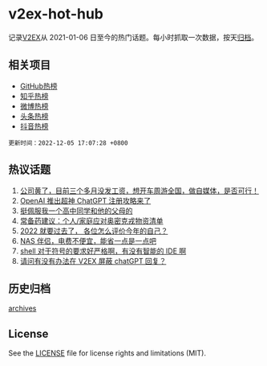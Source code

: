 # v2ex-hot-hub

 记录[V2EX](https://www.v2ex.com/)从 2021-01-06 日至今的热门话题。每小时抓取一次数据，按天[归档](archives)。
 
 ## 相关项目

- [GitHub热榜](https://github.com/lonnyzhang423/github-hot-hub)
- [知乎热榜](https://github.com/lonnyzhang423/zhihu-hot-hub)
- [微博热榜](https://github.com/lonnyzhang423/weibo-hot-hub)
- [头条热榜](https://github.com/lonnyzhang423/toutiao-hot-hub)
- [抖音热榜](https://github.com/lonnyzhang423/douyin-hot-hub)


 `更新时间：2022-12-05 17:07:28 +0800`

## 热议话题

1. [公司黄了，目前三个多月没发工资，想开车周游全国，做自媒体，是否可行！](https://www.v2ex.com/t/900016)
1. [OpenAI 推出超神 ChatGPT 注册攻略来了](https://www.v2ex.com/t/900126)
1. [挺佩服我一个高中同学和他的父母的](https://www.v2ex.com/t/900058)
1. [常备药建议：个人/家庭应对奥密克戎物资清单](https://www.v2ex.com/t/900116)
1. [2022 就要过去了， 各位怎么评价今年的自己？](https://www.v2ex.com/t/900169)
1. [NAS 伴侣，电费不便宜，能省一点是一点吧](https://www.v2ex.com/t/900105)
1. [shell 对于符号的要求好严格啊，有没有智能的 IDE 啊](https://www.v2ex.com/t/900033)
1. [请问有没有办法在 V2EX 屏蔽 chatGPT 回复？](https://www.v2ex.com/t/900131)

## 历史归档

[archives](archives)

## License

See the [LICENSE](LICENSE) file for license rights and limitations (MIT).
